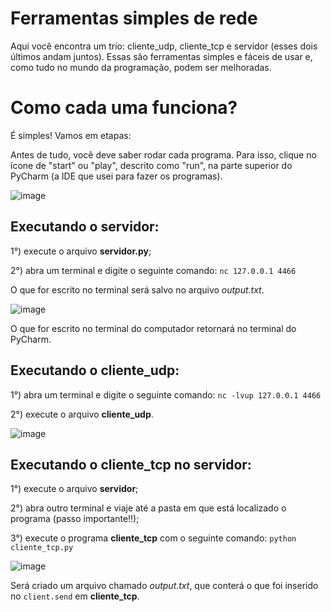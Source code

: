 # Ferramentas simples de rede
Aqui você encontra um trio: cliente_udp, cliente_tcp e servidor (esses dois últimos andam juntos). Essas são ferramentas simples e fáceis de usar e, como tudo no mundo da programação, podem ser melhoradas.

# Como cada uma funciona?
É simples! Vamos em etapas:

Antes de tudo, você deve saber rodar cada programa. Para isso, clique no ícone de "start" ou "play", descrito como "run", na parte superior do PyCharm (a IDE que usei para fazer os programas).

![image](https://github.com/LeRodrigues2005/clientes-e-servidor/assets/97632543/6ddaddb4-6c83-4c83-9ebd-f7b9b553bc81)

## Executando o servidor:

1°) execute o arquivo **servidor.py**;

2°) abra um terminal e digite o seguinte comando: ` nc 127.0.0.1 4466 ` 

O que for escrito no terminal será salvo no arquivo _output.txt_.


![image](https://github.com/LeRodrigues2005/clientes-e-servidor/assets/97632543/d315f88f-6ac4-4f08-8ea2-bef7594f1ec4)


O que for escrito no terminal do computador retornará no terminal do PyCharm.

## Executando o cliente_udp:

1°) abra um terminal e digite o seguinte comando: ` nc -lvup 127.0.0.1 4466 ` 

2°) execute o arquivo **cliente_udp**.


![image](https://github.com/LeRodrigues2005/clientes-e-servidor/assets/97632543/a89fa36e-04b5-4db9-850d-e34eca2bd077)


## Executando o cliente_tcp no servidor:

1°) execute o arquivo **servidor**;

2°) abra outro terminal e viaje até a pasta em que está localizado o programa (passo importante!!);

3°) execute o programa **cliente_tcp** com o seguinte comando: ` python cliente_tcp.py ` 

![image](https://github.com/LeRodrigues2005/clientes-e-servidor/assets/97632543/248c64ef-89d5-4980-83ee-1ffe5db0c4da)

Será criado um arquivo chamado _output.txt_, que conterá o que foi inserido no ` client.send ` em **cliente_tcp**. 




